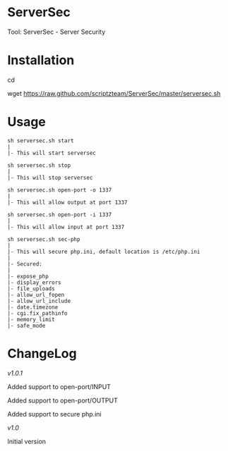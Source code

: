 ServerSec
=========

Tool: ServerSec - Server Security


Installation
=========
cd

wget https://raw.github.com/scriptzteam/ServerSec/master/serversec.sh


Usage
=========
```
sh serversec.sh start
|
|- This will start serversec

sh serversec.sh stop
|
|- This will stop serversec

sh serversec.sh open-port -o 1337
|
|- This will allow output at port 1337

sh serversec.sh open-port -i 1337
|
|- This will allow input at port 1337

sh serversec.sh sec-php
|
|- This will secure php.ini, default location is /etc/php.ini
|
|- Secured:
|
|- expose_php
|- display_errors
|- file_uploads
|- allow_url_fopen
|- allow_url_include
|- date.timezone
|- cgi.fix_pathinfo
|- memory_limit
|- safe_mode
```

ChangeLog
=========
*v1.0.1*

Added support to open-port/INPUT

Added support to open-port/OUTPUT

Added support to secure php.ini


*v1.0*

Initial version
